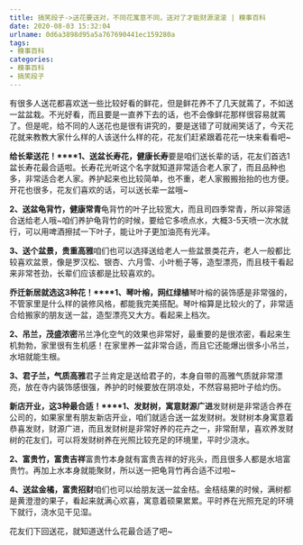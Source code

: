 ```yaml
---
title: 搞笑段子->送花要送对，不同花寓意不同，送对了才能财源滚滚 | 糗事百科
date: 2020-08-03 15:32:04
urlname: 0d6a3898d95a5a767690441ec159280a
tags: 
- 糗事百科
categories:
- 糗事百科
- 搞笑段子
---
```

有很多人送花都喜欢送一些比较好看的鲜花，但是鲜花养不了几天就蔫了，不如送一盆盆栽。不光好看，而且要是一直养下去的话，也不会像鲜花那样很容易就蔫了。但是呢，给不同的人送花也是很有讲究的，要是送错了可就闹笑话了，今天花花就来教教大家什么样的人该送什么样的花，花友们赶紧跟着花花一块来看看吧~

**给长辈送花！****1、送盆长寿花，健康长寿**要是咱们送长辈的话，花友们首选1盆长寿花最合适啦。长寿花光听这个名字就知道非常适合老人家了，而且品种也多，非常适合老人家。养护起来也比较简单，也不重，老人家搬搬抬抬的也方便。开花也很多，花友们喜欢的话，可以送长辈一盆哦~

**2、送盆龟背竹，健康常青**龟背竹的叶子比较宽大，而且司四季常青，所以非常适合送给老人哦~咱们养护龟背竹的时候，要给它多喷点水，大概3-5天喷一次水就行，可以用啤酒擦拭一下叶子，能让叶子更加油亮有光泽。

**3、送个盆景，贵重高雅**咱们也可以选择送给老人一些盆景类花卉，老人一般都比较喜欢盆景，像是罗汉松、银杏、六月雪、小叶栀子等，造型漂亮，而且枝干看起来非常苍劲，长辈们应该都是比较喜欢的。

**乔迁新居就选这3种花！****1、琴叶榕，网红绿植**琴叶榕的装饰感是非常强的，不管家里是什么样的装修风格，都能我完美搭配。琴叶榕算是比较火的了，非常适合给搬家的朋友送一盆，造型漂亮又大方。看起来上档次。

**2、吊兰，茂盛浓密**吊兰净化空气的效果也非常好，最重要的是很浓密，看起来生机勃勃，家里很有生机感！在家里养一盆非常合适，而且它还能爆出很多小吊兰，水培就能生根。

**3、君子兰，气质高雅**君子兰肯定是送给君子的，本身自带的高雅气质就非常漂亮，放在寺内装饰感很强，养护的时候要放在阴凉处，不然容易把叶子给灼伤。

**新店开业，这3种最合适！****1、发财树，寓意财源广进**发财树是非常适合养在公司的，如果家里有朋友新店开业，咱们就适合送一盆发财树。发财树本身寓意着恭喜发财，财源广进，而且发财树是非常好养的花卉之一，非常耐旱，喜欢养发财树的花友们，可以将发财树养在光照比较充足的环境里，平时少浇水。

**2、富贵竹，富贵吉祥**富贵竹本身就有富贵吉祥的好兆头，而且很多人都是水培富贵竹。再加上水本身就能聚财，所以送一把龟背竹再合适不过啦~

**4、送盆金橘，富贵招财**咱们也可以给朋友送一盆金桔。金桔结果的时候，满树都是黄澄澄的果子，看起来就满心欢喜，寓意着硕果累累。平时养在光照充足的环境下就行，浇水见干见湿。

花友们下回送花，就知道送什么花最合适了吧~


